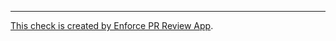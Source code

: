 ---

[This check is created by Enforce PR Review App](https://github.com/suzuki-shunsuke/validate-pr-review-app).

